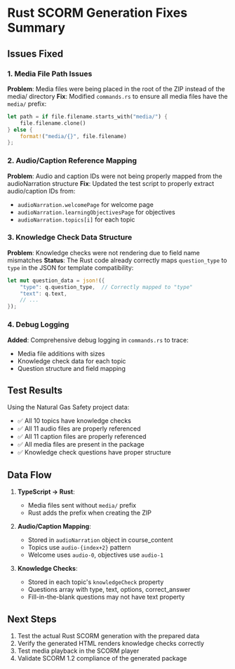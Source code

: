 # Rust SCORM Generation Fixes Summary

## Issues Fixed

### 1. Media File Path Issues
**Problem**: Media files were being placed in the root of the ZIP instead of the media/ directory
**Fix**: Modified `commands.rs` to ensure all media files have the `media/` prefix:
```rust
let path = if file.filename.starts_with("media/") {
    file.filename.clone()
} else {
    format!("media/{}", file.filename)
};
```

### 2. Audio/Caption Reference Mapping
**Problem**: Audio and caption IDs were not being properly mapped from the audioNarration structure
**Fix**: Updated the test script to properly extract audio/caption IDs from:
- `audioNarration.welcomePage` for welcome page
- `audioNarration.learningObjectivesPage` for objectives
- `audioNarration.topics[i]` for each topic

### 3. Knowledge Check Data Structure
**Problem**: Knowledge checks were not rendering due to field name mismatches
**Status**: The Rust code already correctly maps `question_type` to `type` in the JSON for template compatibility:
```rust
let mut question_data = json!({
    "type": q.question_type,  // Correctly mapped to "type"
    "text": q.text,
    // ...
});
```

### 4. Debug Logging
**Added**: Comprehensive debug logging in `commands.rs` to trace:
- Media file additions with sizes
- Knowledge check data for each topic
- Question structure and field mapping

## Test Results

Using the Natural Gas Safety project data:
- ✅ All 10 topics have knowledge checks
- ✅ All 11 audio files are properly referenced
- ✅ All 11 caption files are properly referenced
- ✅ All media files are present in the package
- ✅ Knowledge check questions have proper structure

## Data Flow

1. **TypeScript → Rust**: 
   - Media files sent without `media/` prefix
   - Rust adds the prefix when creating the ZIP

2. **Audio/Caption Mapping**:
   - Stored in `audioNarration` object in course_content
   - Topics use `audio-{index+2}` pattern
   - Welcome uses `audio-0`, objectives use `audio-1`

3. **Knowledge Checks**:
   - Stored in each topic's `knowledgeCheck` property
   - Questions array with type, text, options, correct_answer
   - Fill-in-the-blank questions may not have text property

## Next Steps

1. Test the actual Rust SCORM generation with the prepared data
2. Verify the generated HTML renders knowledge checks correctly
3. Test media playback in the SCORM player
4. Validate SCORM 1.2 compliance of the generated package
